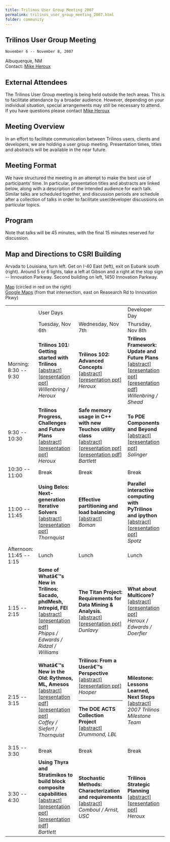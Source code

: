 ```yaml
---
title: Trilinos User Group Meeting 2007
permalink: trilinos_user_group_meeting_2007.html
folder: community
---
```


## Trilinos User Group Meeting  
    November 6 -- November 8, 2007  
    
Albuquerque, NM  
Contact: [Mike Heroux](mailto:maherou@sandia.gov)

## External Attendees

The Trilinos User Group meeting is being held outside the tech areas. This is to facilitate attendance by a broader audience. However, depending on your individual situation, special arrangements may still be necessary to attend. If you have questions please contact [Mike Heroux](mailto:maherou@sandia.gov)

## Meeting Overview

In an effort to facilitate communication between Trilinos users, clients and developers, we are holding a user group meeting. Presentation times, titles and abstracts will be available in the near future.

## Meeting Format

We have structured the meeting in an attempt to make the best use of participants’ time. In particular, presentation titles and abstracts are linked below, along with a description of the intended audience for each talk. Similar talks are scheduled together, and discussion periods are schedule after a collection of talks in order to facilitate user/developer discussions on particular topics.

## Program

Note that talks will be 45 minutes, with the final 15 minutes reserved for discussion.

## Map and Directions to CSRI Building

Arvada to Louisiana, turn left. Get on I-40 East (left), exit on Eubank south (right). Around 5 or 6 lights, take a left at Gibson and a right at the stop sign -- Innovation Parkway. Second building on left, 1450 Innovation Parkway.

[Map](http://trilinos.org/oldsite/events/trilinos_user_group_2007/csri_map.jpg) (circled in red on the right)  
[Google Maps](http://maps.google.com/maps?f=q&hl=en&q=Eubank+Blvd+SE+and+Research+Rd+SE,+Albuquerque,+NM+87111&ie=UTF8&z=17&ll=35.056989,-106.530519&spn=0.008229,0.010074&t=h&om=1) (from that intersection, east on Reasearch Rd to Innovation Pkwy)

<table id="programTable" class=" aligncenter" cellspacing="0" cellpadding="0">
<tbody>
<tr>
<td rowspan="2"></td>
<td colspan="2">User Days</td>
<td>Developer Day</td>
</tr>
<tr>
<td>Tuesday, Nov 6th</td>
<td>Wednesday, Nov 7th</td>
<td>Thursday, Nov 8th</td>
</tr>
<tr>
<td>Morning:<br />
8:30 -- 9:30</td>
<td><strong>Trilinos 101: Getting  started with Trilinos</strong><br />
<a href="http://trilinos.org/oldsite/events/trilinos_user_group_2007/abstracts/tuesday_8-30.html">[abstract]</a><br />
<a href="http://trilinos.org/oldsite/events/trilinos_user_group_2007/presentations/Trilinos101.ppt">[presentation ppt]</a><br />
<cite>Willenbring / Heroux</cite></td>
<td><strong>Trilinos 102: Advanced Concepts</strong><br />
<a href="http://trilinos.org/oldsite/events/trilinos_user_group_2007/abstracts/wednesday_8-30.html">[abstract]</a><br />
<a href="http://trilinos.org/oldsite/events/trilinos_user_group_2007/abstracts/wednesday_8-30.html">[presentation ppt]</a><br />
<cite>Heroux</cite></td>
<td><strong>Trilinos Framework: Update and Future Plans</strong><br />
<a href="http://trilinos.org/oldsite/events/trilinos_user_group_2007/abstracts/thursday_8-30.html">[abstract]</a><br />
<a href="http://trilinos.org/oldsite/events/trilinos_user_group_2007/presentations/Building%20Trilinos%20Using%20CMake.ppt">[presentation ppt]</a><br />
<a href="http://trilinos.org/oldsite/events/trilinos_user_group_2007/presentations/Building%20Trilinos%20Using%20CMake.pdf">[presentation pdf]</a><br />
<cite>Willenbring / Shead</cite></td>
</tr>
<tr>
<td>9:30 -- 10:30</td>
<td><strong>Trilinos Progress, Challenges and Future Plans</strong><br />
<a href="http://trilinos.org/oldsite/events/trilinos_user_group_2007/abstracts/tuesday_9-30.html">[abstract]</a><br />
<a href="http://trilinos.sandia.gov/events/trilinos_user_group_2007/presentations/TrilinosProgressChallengesFutures.ppt">[presentation ppt]</a><br />
<cite>Heroux</cite></td>
<td><strong>Safe memory usage in C++ with new Teuchos utility class</strong><br />
<a href="http://trilinos.org/oldsite/events/trilinos_user_group_2007/abstracts/wednesday_9-30.html">[abstract]</a><br />
<a href="http://trilinos.org/oldsite/events/trilinos_user_group_2007/presentations/TUG2007_Teuchos_MemoryManagement.ppt">[presentation ppt]</a><br />
<a href="http://trilinos.org/oldsite/events/trilinos_user_group_2007/presentations/TUG2007_Teuchos_MemoryManagement.pdf">[presentation pdf]</a><br />
<cite>Bartlett</cite></td>
<td><strong>To PDE Components and Beyond</strong><br />
<a href="http://trilinos.org/oldsite/events/trilinos_user_group_2007/abstracts/thursday_9-30.html">[abstract]</a><br />
<a href="http://trilinos.org/oldsite/events/trilinos_user_group_2007/presentations/TUG_ComponentsVisionRoadmap.ppt">[presentation ppt]</a><br />
<cite>Salinger</cite></td>
</tr>
<tr>
<td>10:30 -- 11:00</td>
<td>Break</td>
<td>Break</td>
<td>Break</td>
</tr>
<tr>
<td>11:00 -- 11:45</td>
<td><strong>Using Belos: Next-generation Iterative Solvers</strong><br />
<a href="http://trilinos.org/oldsite/events/trilinos_user_group_2007/abstracts/tuesday_11-00.html">[abstract]</a><br />
<a href="http://trilinos.org/oldsite/events/trilinos_user_group_2007/presentations/TUG_Belos_Users.ppt">[presentation ppt]</a><br />
<cite>Thornquist</cite></td>
<td><strong>Effective partitioning and load balancing</strong><br />
<a href="http://trilinos.org/oldsite/events/trilinos_user_group_2007/abstracts/wednesday_11-00.html">[abstract]</a><br />
<cite>Boman</cite></td>
<td><strong>Parallel interactive computing with PyTrilinos and ipython</strong><br />
<a href="http://trilinos.org/oldsite/events/trilinos_user_group_2007/abstracts/thursday_11-00.html">[abstract]</a><br />
<a href="http://trilinos.org/oldsite/events/trilinos_user_group_2007/presentations/Parallel%20Interactive%20PyTrilinos.ppt">[presentation ppt]</a><br />
<cite>Spotz</cite></td>
</tr>
<tr>
<td>Afternoon:<br />
11:45 -- 1:15</td>
<td>Lunch</td>
<td>Lunch</td>
<td>Lunch</td>
</tr>
<tr>
<td>1:15 -- 2:15</td>
<td><strong>Some of Whatâ€™s New in Trilinos: Sacado, phdMesh, Intrepid, FEI</strong><br />
<a href="http://trilinos.org/oldsite/events/trilinos_user_group_2007/abstracts/tuesday_1-15.html">[abstract]</a><br />
<a href="http://trilinos.org/oldsite/events/trilinos_user_group_2007/presentations/Sacado_07.pdf">[presentation pdf]</a><br />
<cite>Phipps / Edwards / Ridzal / Williams</cite></td>
<td><strong>The Titan Project: Requirements for Data Mining &amp; Analysis.</strong><br />
<a href="http://trilinos.org/oldsite/events/trilinos_user_group_2007/abstracts/wednesday_1-15.html">[abstract]</a><br />
<a href="http://trilinos.org/oldsite/events/trilinos_user_group_2007/presentations/Dunlavy_TUG_2007.ppt">[presentation ppt]</a><br />
<cite>Dunlavy</cite></td>
<td><strong>What about Multicore?</strong><br />
<a href="http://trilinos.org/oldsite/events/trilinos_user_group_2007/abstracts/thursday_1-15.html">[abstract]</a><br />
<a href="http://trilinos.org/oldsite/events/trilinos_user_group_2007/presentations/WhatAboutMulticore.ppt">[presentation ppt]</a><br />
<cite>Heroux / Edwards / Doerfler</cite></td>
</tr>
<tr>
<td>2:15 -- 3:15</td>
<td><strong>Whatâ€™s New in the Old: Rythmos, ML, Amesos</strong><br />
<a href="http://trilinos.org/oldsite/events/trilinos_user_group_2007/abstracts/tuesday_2-15.html">[abstract]</a><br />
<a href="http://trilinos.org/oldsite/events/trilinos_user_group_2007/presentations/tug07.pdf">[presentation pdf]</a><br />
<a href="http://trilinos.org/oldsite/events/trilinos_user_group_2007/presentations/TUG_Amesos_Users.ppt">[presentation ppt]</a><br />
<cite>Coffey / Siefert / Thornquist</cite></td>
<td><strong>Trilinos: From a Userâ€™s Perspective</strong><br />
<a href="http://trilinos.org/oldsite/events/trilinos_user_group_2007/abstracts/wednesday_2-15_1.html">[abstract]</a><br />
<a href="http://trilinos.org/oldsite/events/trilinos_user_group_2007/presentations/Hooper_TUG_2007_v1.ppt">[presentation ppt]</a><br />
<cite>Hooper</cite></p>
<hr size="1" width="100%" />
<p><strong>The DOE ACTS Collection Project</strong><br />
<a href="http://trilinos.org/oldsite/events/trilinos_user_group_2007/abstracts/wednesday_2-15_2.html">[abstract]</a><br />
<cite>Drummond, LBL</cite></td>
<td><strong>Milestone: Lessons Learned, Next Steps</strong><br />
<a href="http://trilinos.org/oldsite/events/trilinos_user_group_2007/abstracts/thursday_2-15.html">[abstract]</a><br />
<cite>2007 Trilinos Milestone Team</cite></td>
</tr>
<tr>
<td>3:15 -- 3:30</td>
<td>Break</td>
<td>Break</td>
<td>Break</td>
</tr>
<tr>
<td>3:30 -- 4:30</td>
<td><strong>Using Thyra and Stratimikos to build block composite capabilities</strong><br />
<a href="http://trilinos.org/oldsite/events/trilinos_user_group_2007/abstracts/tuesday_3-30.html">[abstract]</a><br />
<a href="http://trilinos.org/oldsite/events/trilinos_user_group_2007/presentations/TUG2007_Thyra_Implicit.ppt">[presentation ppt]</a><br />
<a href="http://trilinos.org/oldsite/events/trilinos_user_group_2007/presentations/TUG2007_Thyra_Implicit.pdf">[presentation pdf]</a><br />
<cite>Bartlett</cite></td>
<td><strong>Stochastic Methods: Characterization and requirements</strong><br />
<a href="http://trilinos.org/oldsite/events/trilinos_user_group_2007/abstracts/wednesday_3-30.html">[abstract]</a><br />
<cite>Comboul / Arnst, USC</cite></td>
<td><strong>Trilinos Strategic Planning</strong><br />
<a href="http://trilinos.org/oldsite/events/trilinos_user_group_2007/abstracts/thursday_3-30.html">[abstract]</a><br />
<a href="http://trilinos.org/oldsite/events/trilinos_user_group_2007/presentations/TrilinosStrategicPlanning.ppt">[presentation ppt]</a><br />
<cite>Heroux</cite></td>
</tr>
</tbody>
</table>
